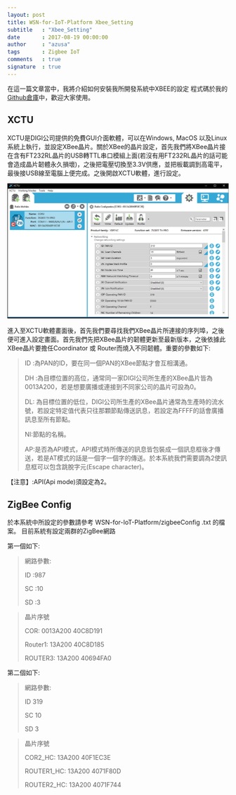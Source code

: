 ```yaml
---
layout: post
title: WSN-for-IoT-Platform Xbee_Setting
subtitle   : "Xbee_Setting"
date       : 2017-08-19 00:00:00
author     : "azusa"
tags       : Zigbee IoT
comments   : true
signature  : true
---
```



在這一篇文章當中，我將介紹如何安裝我所開發系統中XBEE的設定
程式碼於我的[Github倉庫](https://github.com/azusa152/WSN-for-IoT-Platform)中，歡迎大家使用。



XCTU
-------------
XCTU是DIGI公司提供的免費GUI介面軟體，可以在Windows, MacOS 以及Linux系統上執行，並設定XBee晶片。關於XBee的晶片設定，首先我們將XBee晶片接在含有FT232RL晶片的USB轉TTL串口模組上面(若沒有用FT232RL晶片的話可能會造成晶片韌體永久損壞)，之後把電壓切換至3.3V供應，並把板載調到高電平，最後接USB線至電腦上便完成。之後開啟XCTU軟體，進行設定。

<img class="profile" src="/public/XCTU.png">

進入至XCTU軟體畫面後，首先我們要尋找我們XBee晶片所連接的序列埠，之後便可進入設定畫面。首先我們先把XBee晶片的韌體更新至最新版本，之後依據此XBee晶片要擔任Coordinator 或 Router而燒入不同韌體。重要的參數如下:

> ID :為PAN的ID，要在同一個PAN的XBee節點才會互相溝通。
> 
> DH :為目標位置的高位，通常同一家DIGI公司所生產的XBee晶片皆為0013A200，若是想要廣播或連接到不同家公司的晶片可設為0。
>
> DL: 為目標位置的低位，DIGI公司所生產的XBee晶片通常為生產時的流水號，若設定特定值代表只往那顆節點傳送訊息，若設定為FFFF的話會廣播訊息至所有節點。
> 
> NI:節點的名稱。
>
> AP:是否為API模式，API模式時所傳送的訊息皆包裝成一個訊息框後才傳送，若是AT模式的話是一個字一個字的傳送。於本系統我們需要調為2使訊息框可以包含跳脫字元(Escape character)。

【注意】:API(Api mode)須設定為2。


ZigBee Config 
-------------
於本系統中所設定的參數請參考 WSN-for-IoT-Platform/zigbeeConfig .txt 的檔案。
目前系統有設定兩群的ZigBee網路



第一個如下:
>網路參數:
>
>ID :987
> 
>SC :10
>
>SD :3

>晶片序號
>
>COR:
0013A200
40C8D191
>
>Router1:
13A200
40C8D185
>
>ROUTER3:
13A200
40694FA0

第二個如下:
>網路參數:
>
> ID 319
>
>SC 10
>
>SD 3

>晶片序號
>
>COR2_HC:
13A200
40F1EC3E
>
>ROUTER1_HC:
13A200
4071F80D
>
>ROUTER2_HC:
13A200
4071F744
